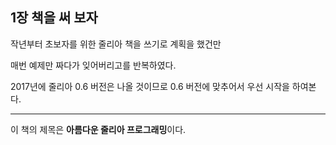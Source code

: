 ## 1장 책을 써 보자

작년부터 초보자를 위한 줄리아 책을 쓰기로 계획을 했건만

매번 예제만 짜다가 잊어버리고를 반복하였다.

2017년에 줄리아 0.6 버전은 나올 것이므로 0.6 버전에 맞추어서 우선 시작을 하여본다.

---

이 책의 제목은 **아름다운 줄리아 프로그래밍**이다.

